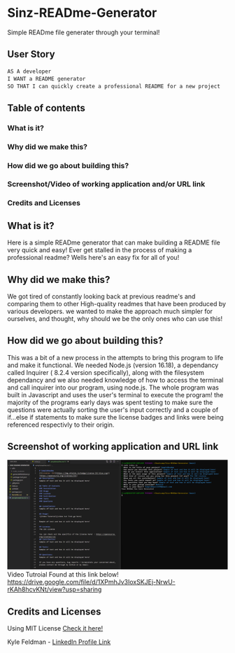 # Sinz-READme-Generator
Simple READme file generater through your terminal!

## User Story
```md
AS A developer
I WANT a README generator
SO THAT I can quickly create a professional README for a new project
```

## Table of contents

### What is it?
### Why did we make this?
### How did we go about building this?
### Screenshot/Video of working application and/or URL link
### Credits and Licenses

## What is it?
Here is a simple READme generator that can make building a README file very quick and easy! Ever get stalled in the process of making a professional readme? Wells here's an easy fix for all of you!

## Why did we make this?
We got tired of constantly looking back at previous readme's and comparing them to other High-quality readmes that have been produced by various developers. we wanted to make the approach much simpler for ourselves, and thought, why should we be the only ones who can use this!

## How did we go about building this?
This was a bit of a new process in the attempts to bring this program to life and make it functional. 
We needed Node.js (version 16.18), a dependancy called Inquirer ( 8.2.4 version specifically), along with the filesystem dependancy and we also needed knowledge of how to access the terminal and call inquirer into our program, using node.js. 
The whole program was built in Javascript and uses the user's terminal to execute the program! the majority of the programs early days was spent testing to make sure the questions were actually sorting the user's input correctly and a couple of if...else if statements to make sure the license badges and links were being referenced respectivly to their origin.
## Screenshot of working application and URL link
![ScreenShot of Application](/sinz-readme-gen_LIVE.png)
Video Tutroial Found at this link below!
https://drive.google.com/file/d/1XPmhJv3IoxSKJEj-NrwU-rKAh8hcvKNt/view?usp=sharing

## Credits and Licenses
Using MIT License 
[Check it here!](https://opensource.org/licenses/MIT)

Kyle Feldman - 
[LinkedIn Profile Link](https://www.linkedin.com/in/kyle-feldman-427b5624b)